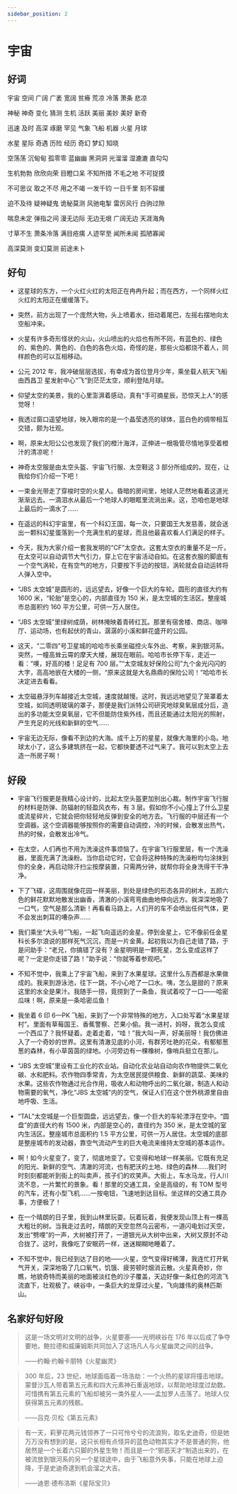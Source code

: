 ```yaml
---
sidebar_position: 2
---
```


# 宇宙

## 好词

宇宙 空间 广阔 广袤 宽阔 贫瘠 荒凉 冷落 萧条 悲凉

神秘 神奇 变化 猜测 生机 活跃 美丽 美妙 美好 新奇

迅速 及时 高深 琢磨 罕见 气象 飞船 机器 火星 月球

水星 星际 奇遇 历险 经历 奇幻 梦幻 知晓

空荡荡 沉甸甸 孤零零 蓝幽幽 黑洞洞 光溜溜 湿漉漉 直勾勾

生机勃勃 欣欣向荣 目瞪口呆 不知所措 不毛之地 不可捉摸

不可思议 取之不尽 用之不竭 一发千钧 一日千里 刻不容缓

迫不及待 疑神疑鬼 诡秘莫测 风驰电掣 雷厉风行 白驹过隙

喘息未定 弹指之间 漫无边际 无边无垠 广阔无边 天涯海角

寸草不生 萧条冷落 满目疮痍 人迹罕至 闻所未闻 孤陋寡闻

高深莫测 变幻莫测 前途未卜

## 好句

- 这星球的东方，一个火红火红的太阳正在冉冉升起；而在西方，一个同样火红火红的太阳正在缓缓落下。

- 突然，前方出现了一个庞然大物，头上喷着水，扭动着尾巴，左摇右摆地向太空船冲来。

- 火星有许多奇形怪状的火山，火山喷出的火焰也有所不同，有蓝色的、绿色的、紫色的、黄色的、白色的各色火焰，奇怪的是，那些火焰都烧不着人，同样颜色的可以互相移动。

- 公元 2012 年，我冲破层层选拔，有幸成为首位登月少年，乘坐载人航天飞船由西昌卫 星发射中心“飞”到茫茫太空，顺利登陆月球。

- 仰望太空的美景，我的心里澎湃着感动，真有“手可摘星辰，恐惊天上人”的感觉呀！

- 我透过窗口遥望地球，映入眼帘的是一个晶莹透亮的球体，蓝白色的绸带相互交错，颇为壮观。

- 啊，原来太阳公公也发现了我们的橙汁海洋，正伸进一根吸管尽情地享受着橙汁的清凉呢！

- 神奇太空服是由太空头盔、宇宙飞行服、太空鞋这 3 部分所组成的。现在，让我给你们介绍一下吧！

- 一束金光带走了穿梭时空的火星人。昏暗的房间里，地球人茫然地看着这道光渐渐远去。一滴泪水从最后一个地球人的眼眶里流淌出来。这，恐咱也是地球上最后的一滴水了……

- 在遥远的科幻宇宙里，有一个科幻王国，每一次，只要国王大发慈善，就会送出一颗科幻星蛋落到一个充满生机的星球，而且他最喜欢看人们满足的样子。

- 今天，我为大家介绍一套我发明的“CF”太空衣。这套太空衣的重量不足一斤，在太空可以自动调节大气引力，穿上它在宇宙活动自如。在这套衣服的脚底有一个空气涡轮，在有空气的地方，只要按下手边的按钮，涡轮就会自动运转将人弹入空中。

- “JBS 太空城”是圆形的，远远望去，好像一个巨大的车轮。圆形的直径大约有 1600 米，“轮胎”是空心的，内部直径为 150 米，是太空城的生活区。整座城市总面积约 160 平方公里，可供一万人居住。

- “JBS 太空城”里绿树成荫，树林掩映着青砖红瓦。那里有宿舍楼、商店、咖啡厅、运动场，也有起伏的青山，潺潺的小溪和鲜花盛开的公园。

- 这天，“二零四”号卫星城的哈哈市长乘坐磁控火车外出、考察，来到银河系。突然，一幢高耸云霄的摩天大楼，展现在眼前。哈哈市长停下车，走近一看：“噢，好高的楼！足足有 700 层。”“太空城友好保险公司”九个金光闪闪的大字，高高地嵌在大楼的一侧，“原来这就是大名鼎鼎的保险公司！”哈哈市长决定进去看看。

- 太空磁悬浮列车越接近太空城，速度就越慢。这时，我远远地望见了笼罩着太空城，如同透明玻璃的罩子，那便是我们派特公司研究地球臭氧层成分后，造出的多功能太空臭氧层，它不但能防住紫外线，而且还能通过太阳光的照射，产生充足的光线和新鲜的空气……

- 宇宙无边无际，像看不到边的大海。成千上万的星星，就像大海里的小岛。地球太小了，这么多建筑挤在一起，它都快要透不过气来了。我可以到太空上去造一所房子啊！

## 好段

- 宇宙飞行服更是我精心设计的，比起太空头盔更加别出心裁。制作宇宙飞行服的材料是防弹、防辐射的轻盈风衣布，有 3 层。假如你不小心撞上了什么卫星或流星碎片，它就会把你轻轻地反弹到安全的地方去。飞行服的中层还有一个空调器。这个空调器能够按照你的需要自动调控，冷的时候，会散发出热气，热的时候，会散发出冷气。

- 在太空，人们再也不用为洗澡这件事烦恼了。在宇宙飞行服里层，有一个洗澡器，里面充满了洗澡粉。当你启动它时，它会将这种特殊的洗澡粉均匀涂抹到你的全身，再启动除汗扫尘按摩装置，只需两分钟，就帮你将全身洗得干干净净。

- 下了飞碟，这周围就像花园一样美丽，到处是绿色的形态各异的树木，五颜六色的鲜花默默地散发出幽香，清澈的小溪弯弯曲曲地伸向远方。我深深地吸了一口气，空气是那么清新！再看看马路上，人们开的车不会喷出任何气体，更不会发出刺耳的嘈杂声……

- 我们乘坐“大头号”飞船，一起飞向遥远的金星。停到金星上，它不像前任金星科长多尔浪说的那样死气沉沉，而是一片金黄。起初我以为自己走错了路，于是问助手：“老兄，你搞错了没有？金星明明是一颗死星，怎么变成这样了呢？一定是你走错了路！”助手说：“你就等着参观吧。”

- 不知不觉中，我乘上了宇宙飞船，来到了水果星球。这里什么东西都是水果做成的。我来到游泳池，往下一跳，不小心呛了一口水。咦，怎么是甜的？原来这里的水全是果汁。我随手一捞，竟捞到了一条鱼，我试着咬了一口——哈密瓜味！啊，原来是一条哈密瓜鱼！

- 我坐着 6 印 6—PK 飞船，来到了一个非常特殊的地方，入口处写着“水果星球村”。里面有草莓国王、香蕉警察、芒果小偷。我一进村，妈呀，我怎么变成一个西瓜了？我怀疑着。走着走着，“哇！”我大叫一声，好美丽呀！我仿佛进入了一个奇妙的世界。这里有清澈见底的小河，有群芳吐艳的花朵，有郁郁葱葱的森林，有小草茵茵的绿地。小河旁边有一棵橡树，像哨兵挺立在那儿。

- “JBS 太空城”里设有工业化的农业站。自动化农业站自动向农作物提供二氧化碳、水和肥料。农作物四季常青，为太空居民提供粮食、新鲜的蔬菜、美味的水果。这些农作物通过光合作用，吸收人和动物呼出的二氧化碳，制造人和动物需要的氧气，净化“JBS 太空城”内的空气，保证人们在这个世外桃源里自由地呼吸、生活。

- “TAL”太空城是一个巨型圆盘，远远望去，像一个巨大的车轮漂浮在空中。“圆盘”的直径大约有 1500 米，内部是空心的，直径约为 350 米，是太空城的室内生活区。整座城市总面积约 1.5 平方公里，可供一万人居住。太空城的底部是整座城市的发动器，靠空气流动产生的巨大电流来维持太空城的基本运作。

- 啊！如今火星变了，变了，彻底地变了。它变得和地球一样美丽。它既有充足的阳光、新鲜的空气、清澈的河流，也有肥沃的土地、绿色的森林……我们时时刻刻都能听到街上的叫卖声，孩子们的欢笑声。大街上，车水马龙，行人川流不息，一片繁忙的景象。看！那里的交通工具，全是高级的，有 TOM 型号的汽车，还有小型飞机……一按电钮，飞速地到达目标。坐这样的交通工具办事，方便极了！

- 在一个晴朗的日子里，我到山林里玩耍。玩着玩着，我便发现山顶上有一棵高大粗壮的树。当我走过去时，晴朗的天空忽然乌云密布，一道闪电划过天空，发出“劈哩”的一声，大树被打开了，一道银光从大树中出来，大树又原封不动合拢了。这时，我像吃了安眠药一样，迷迷糊糊地睡着了。

- 不知不觉中，我已经到达了目的地——火星，空气变得好稀薄，我连忙打开氧气开关，深深地吸了几口氧气，饥饿、疲劳顿时烟消云散。火星真奇妙，你瞧，地貌奇特而美丽的地面被淡红色的沙子覆盖，天边好像一条红色的河流飞流直下，壮观极了。峡谷中，一条巨大的龙穿过火星，飞向雄伟的奥林匹斯山。

## 名家好句好段

> 这是一场文明对文明的战争，火星要塞——光明峡谷在 176 年以后成了争夺要地，鲍拉德和威廉姆斯共同加入了这场凡人与火星幽灵之间的战争。
>
> ——约翰·约翰卡朋特《火星幽灵》

> 300 年后，23 世纪，地球面临着一场浩劫：一个火热的星球将撞击地球。蒙督沙瓦人带着第五元素和四大元素神石重返地球，以帮助地球度过劫数。可惜携有第五元素的飞船却被另一类外星人——孟加罗人击落了。地球人仅获得第五元素的残骸。
>
> ——吕克·贝松《第五元素》

> 有一天，莉萝花两元钱领养了一只可怜兮兮的流浪狗，取名史迪奇，但是她万万没有想到的是，这只长相有点怪异的蓝色动物其实才不是普通的狗，他居然是一个长着六只脚的外星生物！而且是一个“邪恶天才”制造出来的，在被流放到银河系的另一个星球途中，由于飞船意外失事，只能在地球上迫降，于是史迪奇逮到机会溜之大吉。
>
> ——迪恩·德布洛斯《星际宝贝》
